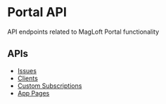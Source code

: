 # Portal API

API endpoints related to MagLoft Portal functionality



## APIs

* [Issues](api/portal/v1/issues.md)
* [Clients](api/portal/v1/clients.md)
* [Custom Subscriptions](api/portal/v1/custom_subscriptions.md)
* [App Pages](api/portal/v1/app_pages.md)

